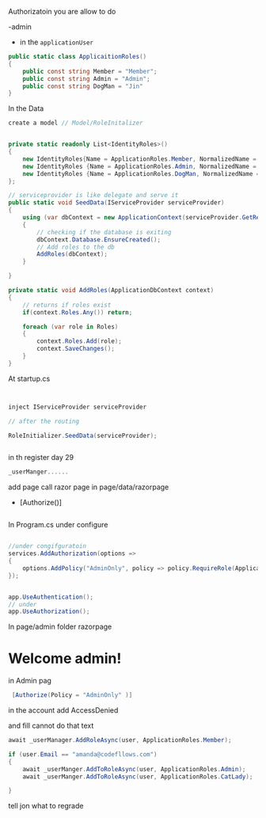 Authorizatoin you are allow to do 

-admin 


- in the `applicationUser`
```cs
public static class ApplicaitionRoles()
{
    public const string Member = "Member";
    public const string Admin = "Admin";
    public const string DogMan = "Jin"
}

```
In the Data
```cs
create a model // Model/RoleInitalizer


private static readonly List<IdentityRoles>()
{
    new IdentityRoles{Name = ApplicationRoles.Member, NormalizedName = ApplicationRoles.Member.ToUpper(), ConcurrencyStamp = Guid.NewGuid().ToString() },
    new IdentityRoles {Name = ApplicationRoles.Admin, NormalizedName = ApplicationRoles.Admin.ToUpper(), ConcurrencyStamp = Guid.NewGuid().ToString() },
    new IdentityRoles {Name = ApplicationRoles.DogMan, NormalizedName = ApplicationRoles.DogMan.ToUpper(), ConcurrencyStamp = Guid.NewGuid().ToString() }
};

// serviceprovider is like delegate and serve it
public static void SeedData(IServiceProvider serviceProvider) 
{
    using (var dbContext = new ApplicationContext(serviceProvider.GetRequiredService<DbContextOptions<ApplicationDbContext>>))
    {
        // checking if the database is exiting
        dbContext.Database.EnsureCreated();
        // Add roles to the db
        AddRoles(dbContext);
    }

}

private static void AddRoles(ApplicationDbContext context)
{
    // returns if roles exist
    if(context.Roles.Any()) return;

    foreach (var role in Roles)
    {
        context.Roles.Add(role);
        context.SaveChanges();
    }
}
```

At startup.cs
```cs


inject IServiceProvider serviceProvider

// after the routing

RoleInitializer.SeedData(serviceProvider);



```

in th register day 29
```cs
_userManger......

```


add page call razor page in page/data/razorpage

- [Authorize()]


```cs


```

In Program.cs under configure

```cs

//under congifguratoin
services.AddAuthorization(options => 
{
    options.AddPolicy("AdminOnly", policy => policy.RequireRole(ApplicationRoles.Admin));
});


app.UseAuthentication();
// under
app.UseAuthorization();

```


In page/admin folder razorpage

<h1>Welcome admin! </h1>

in Admin pag
```cs
 [Authorize(Policy = "AdminOnly" )]
```

in the account add AccessDenied

and fill cannot do that text


```cs
await _userManager.AddRoleAsync(user, ApplicationRoles.Member);

if (user.Email == "amanda@codefllows.com")
{
    await _userManger.AddToRoleAsync(user, ApplicationRoles.Admin);
    await _userManger.AddToRoleAsync(user, ApplicationRoles.CatLady);

}

````

tell jon what to regrade
